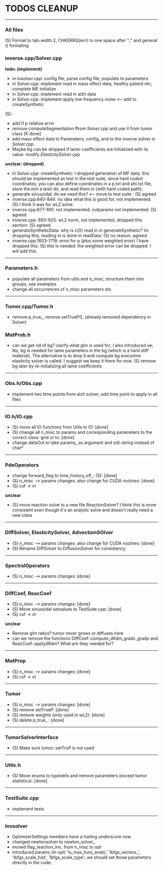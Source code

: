 # TODOS CLEANUP
---

### All files
(S) Format to tab-width 2, CHKERRQ(ierr) to one space after ";" and general \(\) formating


### inverse.cpp/Solver.cpp

**todo: (implement)**
 - in _tusolver.cpp_: config file; parse config file; populate to parameters
 - in _Solver.cpp_: implement read in mass effect data; healthy patient etc; complete ME initialize
 - in _Solver.cpp_: implement read in alzh data
 - in _Solver.cpp_: implement apply low frequency noise <-- add to createSynthetic

 (S):
 - add l1 p relative error
 - remove computeSegmentation ffrom _Solver.cpp_ and use it from tumor class [K done]
 - add mass effect data to Parameters, config, and to the inverse solver in _Solver.cpp_
 - Maybe bg can be dropped if lame-coefficients are initialized with its value:  modify _ElastictiySolver.cpp_

**unclear: (dropped)**
 - in _Solver.cpp_: createSynthetic: I dropped generation of MF data; this should be implemented as test in the test suite, since hard coded coordinates; you can also define coordinates in a p.txt and phi.txt file, store the min a test/ dir, and read them in (with hard coded path);
- generate sinusoidal: do we need this? <-- move to test suite : (S) agreed
 - inverse.cpp:840-844: no idea what this is good for, not implemented: (S) I think it was for wL2 solve.
 - inverse.cpp:877-891: not implemented; outparams not implemented: (S) agreed
 - inverse.cpp: 893-920: wL2 norm, not implemented, dropped this section: (S) agreed
 - generateSyntheticData: why is c(0) read in in generateSynthetic? Im dropping this; reading in is done in readData: (S) no reason. agreed
 - inverse.cpp:1603-1718: error for p (plus some weighted error) I have dropped this: (S) this is needed. the weighted error can be dropped. I will add this.
---

 ### Parameters.h
  - populate all parameters from utils and n_misc; structure them into groups, see examples
  - change all occurrences of n_misc parameters etc.

---

### Tumor.cpp/Tumor.h
- remove p_true_, remove setTrueP(), (already removed dependency in Solver) 

### MatProb.h
- can we get rid of bg? clarify what glm is used for; I also introduced ve;
No, bg is needed for lame parameters in the bg (which is a hard stiff material). The alternative is to drop it and compute bg everytime elasticity solver is called. I suggest we keep it there for now.
(S) remove bg later by re-initializing all lame coefficients

---

### Obs.h/Obs.cpp
- implement two time points from alzh solver; add time point to apply in all files

---

### IO.h/IO.cpp
- (S) move all IO functions from Utils to IO: [done]
- (S) change all  n_misc to params and corresponding parameters to the correct class: grid or tu: [done]
- change dataOut to take params_ as argument and std::string instead of char*

---

### PdeOperators
- change forward_flag to time_history_off_: (S): [done]
- (S) n_misc --> params changes: also change for CUDA routines: [done]
- (S) csf -> vt

**unclear**
- (S) move reaction solve to a new file ReactionSolver? I think this is more consistent even though it's an analytic solve and doesn't really need a new class

--- 
### DiffSolver, ElasticitySolver, AdvectionSOlver
- (S) n_misc --> params changes: also change for CUDA routines: [done]
- (S) Rename DiffSolver to DiffusionSolver for consistency

--- 
### SpectralOperators
- (S) n_misc --> params changes: [done]

--- 
### DiffCoef, ReacCoef
- (S) n_misc --> params changes: [done]
- (S) Move sinusoidal setvalues to TestSuite.cpp: [done]
- (S) csf -> vt

**unclear**
- Remove glm ratios? tumor never grows or diffuses here
- can we remove the functions DiffCoef::compute_dKdm_gradc_gradp and ReacCoef::applydRdm? What are they needed for?

--- 
### MatProp
- (S) n_misc --> params changes: [done]
- (S) csf -> vt

--- 
### Tumor
- (S) n_misc --> params changes: [done]
- (S) remove setTrueP: [done]
- (S) remove weights (only used in wL2): [done]
- (S) delete p_true_ : [done]

---
### TumorSolverInterface
- (S) Make sure tumor::setTruP is not used

---
### Utils.h
- (S) Move enums to typedefs and remove parameters (except tumor statistics): [done]

---
### TestSuite.cpp
- implement tests

---
### Invsolver
- OptimizerSettings members have a trailing underscore now.
- changed newtonsolver to newton_solver_
- moved flag_reaction_inv_ from n_misc to opt
- introduced params (in opt) 'ls_max_func_evals', 'lbfgs_vectors_', 'lbfgs_scale_hist', 'lbfgs_scale_type'; we should set those parameters directly in the code.
